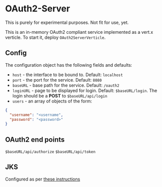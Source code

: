 # OAuth2-Server

This is purely for experimental purposes. Not fit for use, yet.

This is an in-memory OAuth2 compliant service implemented as a vert.x verticle.
To start it, deploy `OAuth2ServerVerticle`.

## Config
The configuration object has the following fields and defaults:

* `host` - the interface to be bound to. Default: `localhost`
* `port` - the port for the service. Default: `8080`
* `baseURL` - base path for the service. Default: `/oauth2`
* `loginURL` - page to be displayed for login. Default: `$baseURL/login`. The login should be a **POST** to `$baseURL/api/login` 
* `users` - an array of objects of the form: 

```json
{ 
  "username": "<username", 
  "password": "<password>" 
}
```

## OAuth2 end points

`$baseURL/api/authorize`
`$baseURL/api/token`

## JKS

Configured as per [these instructions](https://www.sslshopper.com/article-how-to-create-a-self-signed-certificate-using-java-keytool.html)
